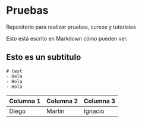 # Pruebas
Repositorio para realizar pruebas, cursos y tutoriales

Esto está escrito en Markdown cómo pueden ver. 

## Esto es un subtitulo



``` 
# test 
- Hola
- Hola
- Hola
```

| Columna 1 | Columna 2 | Columna 3 |
|-----------|-----------|-----------|
| Diego | Martin | Ignacio |

